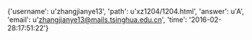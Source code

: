 {'username': u'zhangjianye13', 'path': u'xz1204/1204.html', 'answer': u'A', 'email': u'zhangjianye13@mails.tsinghua.edu.cn', 'time': '2016-02-28:17:51:22'}
